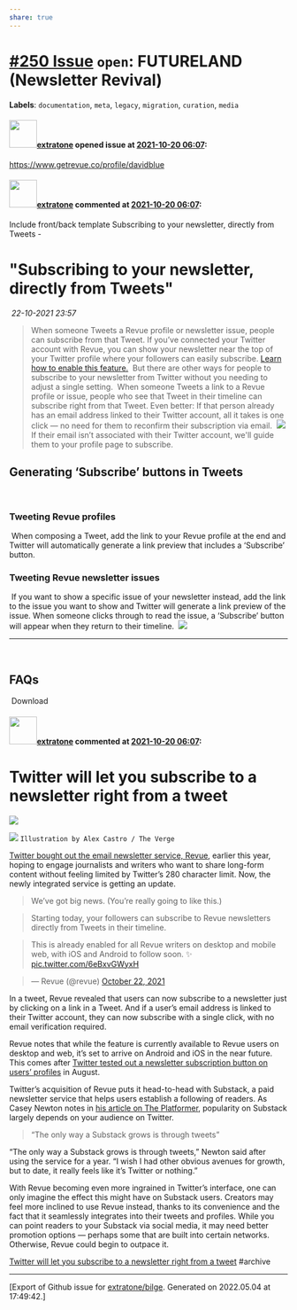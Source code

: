 ```yaml
---
share: true
---
```

# [\#250 Issue](https://github.com/extratone/bilge/issues/250) `open`: FUTURELAND (Newsletter Revival)
**Labels**: `documentation`, `meta`, `legacy`, `migration`, `curation`, `media`


#### <img src="https://avatars.githubusercontent.com/u/43663476?u=5047287ff0b8c3ce7f7e5858d204c9b3e57d8e44&v=4" width="50">[extratone](https://github.com/extratone) opened issue at [2021-10-20 06:07](https://github.com/extratone/bilge/issues/250):

https://www.getrevue.co/profile/davidblue

#### <img src="https://avatars.githubusercontent.com/u/43663476?u=5047287ff0b8c3ce7f7e5858d204c9b3e57d8e44&v=4" width="50">[extratone](https://github.com/extratone) commented at [2021-10-20 06:07](https://github.com/extratone/bilge/issues/250#issuecomment-950064760):

Include front/back template
Subscribing to your newsletter, directly from Tweets - 
# "Subscribing to your newsletter, directly from Tweets"
​
*22-10-2021 23:57* 
​
> When someone Tweets a Revue profile or newsletter issue, people can subscribe from that Tweet.
If you’ve connected your Twitter account with Revue, you can show your newsletter near the top of your Twitter profile where your followers can easily subscribe. [Learn how to enable this feature.](http://help.getrevue.co/en/articles/5356115-how-to-show-your-newsletter-on-your-twitter-profile)
​
But there are other ways for people to subscribe to your newsletter from Twitter without you needing to adjust a single setting.
​
When someone Tweets a link to a Revue profile or issue, people who see that Tweet in their timeline can subscribe right from that Tweet. Even better: If that person already has an email address linked to their Twitter account, all it takes is one click — no need for them to reconfirm their subscription via email.
​
![](https://downloads.intercomcdn.com/i/o/406878416/2fef21780418ce1c427b5883/CB_23816_NewsletterSubscriptionCards_GIF_1_V3_JC_800px.gif)
​
If their email isn’t associated with their Twitter account, we'll guide them to your profile page to subscribe.
​
## Generating ‘Subscribe’ buttons in Tweets
​
### Tweeting Revue profiles
​
When composing a Tweet, add the link to your Revue profile at the end and Twitter will automatically generate a link preview that includes a ‘Subscribe’ button.
​
### Tweeting Revue newsletter issues
​
If you want to show a specific issue of your newsletter instead, add the link to the issue you want to show and Twitter will generate a link preview of the issue. When someone clicks through to read the issue, a ‘Subscribe’ button will appear when they return to their timeline.
​
![](https://downloads.intercomcdn.com/i/o/406879379/7b9bd4c850c1b2b5d2f2e41f/CB_23816_NewsletterSubscriptionCards_GIF_2_V3_JC_800px.gif)
​
***
​
## FAQs
​
Download

#### <img src="https://avatars.githubusercontent.com/u/43663476?u=5047287ff0b8c3ce7f7e5858d204c9b3e57d8e44&v=4" width="50">[extratone](https://github.com/extratone) commented at [2021-10-20 06:07](https://github.com/extratone/bilge/issues/250#issuecomment-950174703):

# Twitter will let you subscribe to a newsletter right from a tweet

![](&&&SFLOCALFILEPATH&&&acastro_170726_1777_0012.jpg)

![](&&&SFLOCALFILEPATH&&&acastro_170726_1777_0012.0.jpg)
`Illustration by Alex Castro / The Verge`   

[Twitter bought out the email newsletter service, Revue](https://www.theverge.com/2021/1/26/22250156/twitter-revue-newsletter-acquisition-email-service), earlier this year, hoping to engage journalists and writers who want to share long-form content without feeling limited by Twitter’s 280 character limit. Now, the newly integrated service is getting an update. 

> We’ve got big news. (You’re really going to like this.)  

> Starting today, your followers can subscribe to Revue newsletters directly from Tweets in their timeline.  

> This is already enabled for all Revue writers on desktop and mobile web, with iOS and Android to follow soon. ✨ [pic.twitter.com/6eBxvGWyxH](https://t.co/6eBxvGWyxH)  

> — Revue (@revue) [October 22, 2021](https://twitter.com/revue/status/1451564116007657472?ref_src=twsrc%5Etfw)   

In a tweet, Revue revealed that users can now subscribe to a newsletter just by clicking on a link in a Tweet. And if a user’s email address is linked to their Twitter account, they can now subscribe with a single click, with no email verification required.

Revue notes that while the feature is currently available to Revue users on desktop and web, it’s set to arrive on Android and iOS in the near future. This comes after [Twitter tested out a newsletter subscription button on users’ profiles](https://www.theverge.com/2021/8/19/22632414/twitter-newsletter-subscription-button-revue-profile) in August.

Twitter’s acquisition of Revue puts it head-to-head with Substack, a paid newsletter service that helps users establish a following of readers. As Casey Newton notes in [his article on The Platformer](https://www.platformer.news/p/what-i-learned-from-a-year-on-substack), popularity on Substack largely depends on your audience on Twitter. 

> “The only way a Substack grows is through tweets”  

“The only way a Substack grows is through tweets,” Newton said after using the service for a year. “I wish I had other obvious avenues for growth, but to date, it really feels like it’s Twitter or nothing.”

With Revue becoming even more ingrained in Twitter’s interface, one can only imagine the effect this might have on Substack users. Creators may feel more inclined to use Revue instead, thanks to its convenience and the fact that it seamlessly integrates into their tweets and profiles. While you can point readers to your Substack via social media, it may need better promotion options — perhaps some that are built into certain networks. Otherwise, Revue could begin to outpace it.

[Twitter will let you subscribe to a newsletter right from a tweet](https://www.theverge.com/2021/10/22/22740451/twitter-revue-subscribe-newsletter-tweet) #archive


-------------------------------------------------------------------------------



[Export of Github issue for [extratone/bilge](https://github.com/extratone/bilge). Generated on 2022.05.04 at 17:49:42.]
